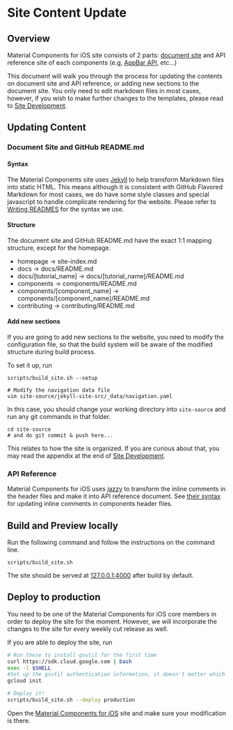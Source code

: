 # Site Content Update

## Overview
Material Components for iOS site consists of 2 parts:
[document site](https://material.io/components/ios/) and API reference site of each
components (e.g,
[AppBar API](https://material.io/components/ios/catalog/app-bars/api-docs/Classes/MDCAppBarContainerViewController.html), etc...)

This document will walk you through the process for updating the contents on
document site and API reference, or adding new sections to the document site.
You only need to edit markdown files in most cases, however, if you wish to make
further changes to the templates, please read to [Site
Development](./site_development.md).


## Updating Content

### Document Site and GitHub README.md

#### Syntax

The Material Components site uses [Jekyll](https://jekyllrb.com/) to help
transform Markdown files into static HTML. This means although it is consistent
with GitHub Flavored Markdown for most cases, we do have some style classes and
special javascript to handle complicate rendering for the website. Please refer
to [Writing READMES](./writing_readmes.md) for the syntax we use.

#### Structure

The document site and GitHub README.md have the exact 1:1 mapping structure, except for the homepage.

- homepage -> site-index.md
- docs -> docs/README.md
- docs/[tutorial_name] -> docs/[tutorial_name]/README.md
- components -> components/README.md
- components/[component_name] -> components/[component_name]/README.md
- contributing -> contributing/README.md

#### Add new sections

If you are going to add new sections to the website, you need to modify the configuration file, so that the build system will be aware of the modified structure during build process.

To set it up, run

```
scripts/build_site.sh --setup

# Modify the navigation data file
vim site-source/jekyll-site-src/_data/navigation.yaml
```

In this case, you should change your working directory into `site-source` and run any git commands in that folder.

```
cd site-source
# and do git commit & push here...
```

This relates to how the site is organized. If you are curious about that, you may read the appendix at the end of [Site Development](./site_development.md).

### API Reference

Material Components for iOS uses [jazzy](https://github.com/realm/jazzy) to transform the inline comments in the header files and make it into API reference document. See [their syntax](https://github.com/realm/jazzy#supported-keywords) for updating inline comments in components header files.

## Build and Preview locally

Run the following command and follow the instructions on the command line.

    scripts/build_site.sh

The site should be served at [127.0.0.1:4000](http://127.0.0.1:4000) after build by default.

## Deploy to production

You need to be one of the Material Components for iOS core members in order to deploy the site for the moment. However, we will incorporate the changes to the site for every weekly cut release as well.

If you are able to deploy the site, run

```bash
# Run these to install gsutil for the first time
curl https://sdk.cloud.google.com | bash
exec -l $SHELL
#Set up the gsutil authentication information, it doesn't matter which app engine project you choose.
gcloud init

# Deploy it!
scripts/build_site.sh --deploy production
```

Open the [Material Components for iOS](https://material.io/components/ios/) site
and make sure your modification is there.

